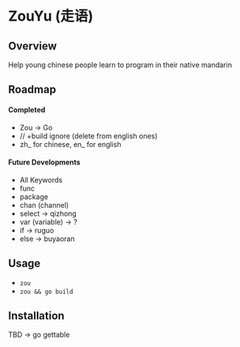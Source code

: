 # ZouYu (走语)

## Overview 

Help young chinese people learn to program in their native mandarin

## Roadmap

#### Completed
- Zou -> Go
- // +build ignore (delete from english ones)
- zh_ for chinese, en_ for english

#### Future Developments

- All Keywords
- func
- package
- chan (channel)
- select -> qizhong
- var (variable) -> ?
- if -> ruguo
- else -> buyaoran

## Usage

- ```zou```
- ```zou && go build```

## Installation

TBD -> go gettable
